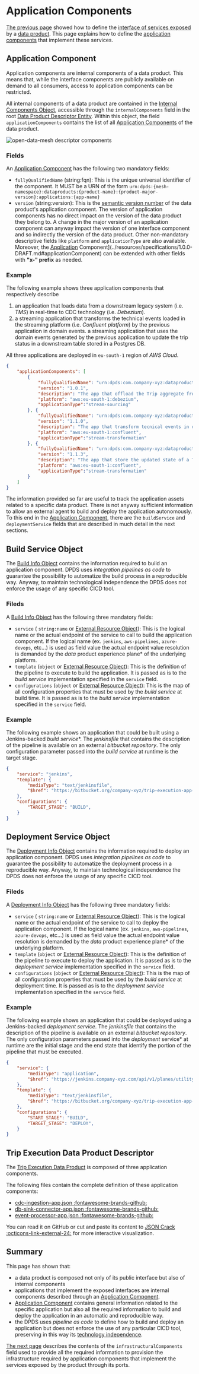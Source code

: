 # Application Components

[The previous page](./interface.md) showed how to define the [interface of services exposed](../concepts/README.md#interface-components) by a [data product](../concepts/README.md#data-product). This page explains how to define the [application components](../concepts/README.md#application-components) that implement these services.

## Application Component
Application components are internal components of a data product. This means that, while the interface components are publicly available on demand to all consumers, access to application components can be restricted. 

All internal components of a data product are contained in the [Internal Components Object](../resources/specifications/1.0.0-DRAFT.md#internalComponentsObject), accessible through the `internalComponents` field in the root [Data Product Descriptor Entity](../resources/specifications/1.0.0-DRAFT.md#data-product-descriptor-entity). Within this object, the field `applicationComponents` contains the list of all [Application Components](../resources/specifications/1.0.0-DRAFT.md#applicationComponent) of the data product.

![open-data-mesh descriptor components](../images/dpds-application-components.svg)

### Fields
An [Application Component](../resources/specifications/1.0.0-DRAFT.md#applicationComponent) has the following two mandatory fields:

- `fullyQualifiedName` (string:fqn): This is the unique universal identifier of the component. It MUST be a URN of the form `urn:dpds:{mesh-namespace}:dataproducts:{product-name}:{product-major-version}:applications:{app-name}`
- `version` (string:version): This is the <a href="https://semver.org/spec/v2.0.0.html" target="_blank">semantic version number</a> of the data product's application component. The version of application components has no direct impact on the version of the data product they belong to. A change in the major version of an application component can anyway impact the version of one interface component and so indirectly the version of the data product.
Other non-mandatory descriptive fields like `platform` and `applicationType` are also available. Moreover, the [Application](../resources/specifications/1.0.0-DRAFT.md#applicationComponent) Component](../resources/specifications/1.0.0-DRAFT.md#applicationComponent) can be extended with other fields with **"x-" prefix** as needed.

### Example
The following example shows three application components that respectively describe 
1. an application that loads data from a downstream legacy system (i.e. *TMS*)  in real-time to CDC technology (i.e. *Debezium*).
1. a streaming application that transforms the technical events loaded in the streaming platform (i.e. *Confluent platform*) by the previous application in domain events.
a streaming application that uses the domain events generated by the previous application to update the trip status in a downstream table stored in a Postgres DB.

All three applications are deployed in `eu-south-1` region of *AWS Cloud*.

```json
{
    "applicationComponents": [
        {
            "fullyQualifiedName": "urn:dpds:com.company-xyz:dataproducts:tripExecution:1:applications:cdcIngestion",
            "version": "1.0.1",
            "description": "The app that offload the Trip aggregate from  TMS using CDC",
            "platform": "aws:eu-south-1:debezium",
            "applicationType":"stream-sourcing"
        }, {
            "fullyQualifiedName": "urn:dpds:com.company-xyz:dataproducts:tripExecution:1:applications:eventProcessor",
            "version": "1.1.0",
            "description": "The app that transform tecnical events in domain events",
            "platform": "aws:eu-south-1:confluent",
            "applicationType":"stream-transformation"
        }, {
            "fullyQualifiedName": "urn:dpds:com.company-xyz:dataproducts:tripExecution:1:applications:dbSinkConnector",
            "version": "1.1.3",
            "description": "The app that store the updated state of a Trip in the target postgres db",
            "platform": "aws:eu-south-1:confluent",
            "applicationType":"stream-transformation"
        }
    ]
}
```

The information provided so far are useful to track the application assets related to a specific data product. There is not anyway sufficient information to allow an external agent to build and deploy the application autonomously. To this end in the [Application Component](../resources/specifications/1.0.0-DRAFT.md#applicationComponent), there are the `buildService` and `deploymentService` fields that are described in much detail in the next sections.

## Build Service Object

The [Build Info Object](todo) contains the information required to build an application component. DPDS uses *integration pipelines as code* to guarantee the possibility to automatize the build process in a reproducible way. Anyway, to maintain technological independence the DPDS does not enforce the usage of any specific CICD tool.

### Fileds
A [Build Info Object](todo) has the following three mandatory fields:

- `service` ( `string:name` or [External Resource Object](#externalResourceObject)): This is the logical name or the actual endpoint of the service to call to build the application component. If the logical name (ex. `jenkins`, `aws-pipelines`, `azure-devops`, etc...) is used as field value the actual endpoint value resolution is demanded by the _data_ product experience plane* of the underlying platform.
- `template` (`object` or [External Resource Object](#externalResourceObject)):  This is the definition of the pipeline to execute to build the application. It is passed as is to the *build service* implementation specified in the `service` field.
- `configurations` (`object` or [External Resource Object](#externalResourceObject)): This is the map of all configuration properties that must be used by the *build service* at build time. It is passed as is to the *build service* implementation specified in the `service` field.

### Example
The following example shows an application that could be built using a Jenkins-backed _build service_*. The *jenkinsfile* that contains the description of the pipeline is available on an external *bitbucket repository*. The only configuration parameter passed into the *build service* at runtime is the target stage.

```json
{
    "service": "jenkins",
    "template": {
        "mediaType": "text/jenkinsfile",
        "$href": "https://bitbucket.org/company-xyz/trip-execution-app-sourcing/src/master/jenkinsfile"
    },
    "configurations": {
        "TARGET_STAGE": "BUILD",
    }
}
```

## Deployment Service Object
The [Deployment Info Object](todo) contains the information required to deploy an application component. DPDS uses *integration pipelines as code* to guarantee the possibility to automatize the deployment process in a reproducible way. Anyway, to maintain technological independence the DPDS does not enforce the usage of any specific CICD tool.

### Fileds
A [Deployment Info Object](todo) has the following three mandatory fields:

- `service` ( `string:name` or [External Resource Object](#externalResourceObject)): This is the logical name or the actual endpoint of the service to call to deploy the application component. If the logical name (ex. `jenkins`, `aws-pipelines`, `azure-devops`, etc...) is used as field value the actual endpoint value resolution is demanded by the _data_ product experience plane* of the underlying platform.
- `template` (`object` or [External Resource Object](#externalResourceObject)):  This is the definition of the pipeline to execute to deploy the application. It is passed as is to the *deployment service* implementation specified in the `service` field.
- `configurations` (`object` or [External Resource Object](#externalResourceObject)): This is the map of all configuration properties that must be used by the *build service* at deployment time. It is passed as is to the *deployment service* implementation specified in the `service` field.

### Example
The following example shows an application that could be deployed using a Jenkins-backed *deployment service*. The *jenkinsfile* that contains the description of the pipeline is available on an external *bitbucket repository*. The only configuration parameters passed into the _deployment_ service* at runtime are the initial stage and the end state that identify the portion of the pipeline that must be executed.

```json
{
    "service": {
        "mediaType": "application",
        "$href": "https://jenkins.company-xyz.com/api/v1/planes/utility/integration-services/builds"
    },
    "template": {
        "mediaType": "text/jenkinsfile",
        "$href": "https://bitbucket.org/company-xyz/trip-execution-app-sourcing/src/master/jenkinsfile"
    },
    "configurations": {
        "START_STAGE": "BUILD",
        "TARGET_STAGE": "DEPLOY",
    }
}
```
## Trip Execution Data Product Descriptor
The [Trip Execution Data Product](./example.md) is composed of three application components.

The following files contain the complete definition of these application components:

- <a href="https://github.com/opendatamesh-initiative/odm-specification-dpdescriptor/blob/main/examples/tripexecution/apps/cdc-ingestion-app.json" target="_blank">cdc-ingestion-app.json :fontawesome-brands-github:</a>
- <a href="https://github.com/opendatamesh-initiative/odm-specification-dpdescriptor/blob/main/examples/tripexecution/apps/db-sink-connector-app.json" target="_blank">db-sink-connector-app.json :fontawesome-brands-github:</a>
- <a href="https://github.com/opendatamesh-initiative/odm-specification-dpdescriptor/blob/main/examples/tripexecution/apps/event-processor-app.json" target="_blank">event-processor-app.json :fontawesome-brands-github:</a>

You can read it on GitHub or cut and paste its content to <a href="https://jsoncrack.com/editor" target="_blank">JSON Crack :octicons-link-external-24:</a> for more interactive visualization.

## Summary
This page has shown that:

- a data product is composed not only of its public interface but also of internal components
- applications that implement the exposed interfaces are internal components described through an [Application Component](../resources/specifications/1.0.0-DRAFT.md#applicationComponent).
- [Application Component](../resources/specifications/1.0.0-DRAFT.md#applicationComponent) contains general information related to the specific application but also all the required information to build and deploy the application in an automatic and reproducible way.
- the DPDS uses *pipeline as code* to define how to build and deploy an application but does not enforce the use of any particular CICD tool, preserving in this way its [technology independence](../overview/README.md#principles).

[The next page](./infrastructure.md) describes the contents of the `infrastructuralComponents` field used to provide all the required information to provision the infrastructure required by application components that implement the services exposed by the product through its ports.
